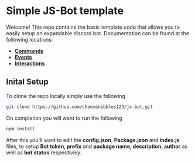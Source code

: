 # Simple JS-Bot template

Welcome! This repo contains the basic template code that allows you to easily setup an expandable discord bot. Documentation can be found at the following locations:

- [**Commands**](https://github.com/cheesenibbles123/js-bot/tree/main/commands)
- [**Events**](https://github.com/cheesenibbles123/js-bot/tree/main/events)
- [**Interactions**](https://github.com/cheesenibbles123/js-bot/tree/main/interactions)

## Inital Setup

To clone the repo locally simply use the following

```bash
git clone https://github.com/cheesenibbles123/js-bot.git
```

On completion you will want to run the following

```bash
npm install
```

After this you'll want to edit the **config.json**, **Package.json** and **index.js** files, to setup **Bot token, prefix** and **package name, description, author** as well as **bot status** respectivley.

